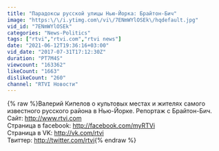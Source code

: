 ```yaml
---
title: "Парадоксы русской улицы Нью-Йорка: Брайтон-Бич"
image: "https:\/\/i.ytimg.com\/vi\/7ENmWYlOSEk\/hqdefault.jpg"
vid_id: "7ENmWYlOSEk"
categories: "News-Politics"
tags: ["rtvi","rtvi.com","rtvi news"]
date: "2021-06-12T19:36:16+03:00"
vid_date: "2017-07-31T17:12:30Z"
duration: "PT7M4S"
viewcount: "163362"
likeCount: "1663"
dislikeCount: "260"
channel: "RTVI Новости"
---
```

{% raw %}Валерий Кипелов о культовых местах и жителях самого известного русского района в Нью-Йорке. Репортаж с Брайтон-Бич.<br />Сайт: <a rel="nofollow" target="blank" href="http://www.rtvi.com">http://www.rtvi.com</a><br />Страница в facebook: <a rel="nofollow" target="blank" href="http://facebook.com/myRTVi">http://facebook.com/myRTVi</a><br />Страница в VK: <a rel="nofollow" target="blank" href="http://vk.com/rtvi">http://vk.com/rtvi</a><br />Твиттер: <a rel="nofollow" target="blank" href="http://twitter.com/rtvi">http://twitter.com/rtvi</a>{% endraw %}
